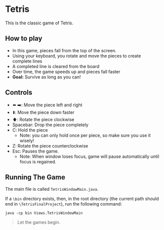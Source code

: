 
# Tetris

This is the classic game of Tetris.

## How to play

* In this game, pieces fall from the top of the screen.
* Using your keyboard, you rotate and move the pieces to create complete lines
* A completed line is cleared from the 
board
* Over time, the game speeds up and pieces fall faster
* **Goal:** Survive as long as you can!

## Controls

* ⬅️ ➡️: Move the piece left and right
* ⬇️: Move the piece down faster
* ⬆️: Rotate the piece clockwise
* Spacebar: Drop the piece completely
* C: Hold the piece
    * Note: you can only hold once per piece, so make sure you use it wisely!
* Z: Rotate the piece counterclockwise
* Esc: Pauses the game.
    * Note: When window loses focus, game will pause automatically until focus is regained. 

## Running The Game
The main file is called ```TetrisWindowMain.java```. 

If a ```\bin``` directory exists, then, in the root directory (the current path should end in ```\TetrisFinalProject```), run the following command:

```java -cp bin Views.TetrisWindowMain```

> Let the games begin.